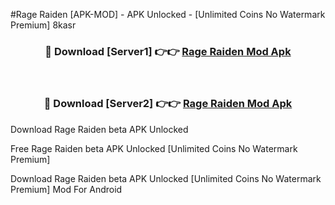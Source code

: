 #Rage Raiden [APK-MOD] - APK Unlocked - [Unlimited Coins No Watermark Premium] 8kasr



<div align="center">

<h3>🔴 Download [Server1] 👉👉 <a href="https://momento.my/?title=Rage_Raiden">Rage Raiden Mod Apk</a></h3><br>

<h3>🔴 Download [Server2] 👉👉 <a href="https://momento.my/?title=Rage_Raiden">Rage Raiden Mod Apk</a></h3>
</div>



Download Rage Raiden beta APK Unlocked

Free Rage Raiden beta APK Unlocked [Unlimited Coins No Watermark Premium]

Download Rage Raiden beta APK Unlocked [Unlimited Coins No Watermark Premium] Mod For Android
